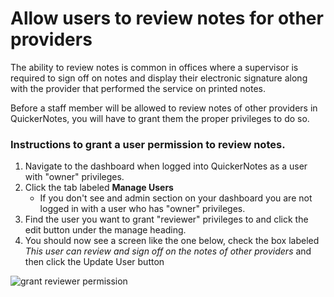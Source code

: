 # Allow users to review notes for other providers

The ability to review notes is common in offices where a supervisor is required to sign off on notes and 
display their electronic signature along with the provider that performed the service on printed notes.

Before a staff member will be allowed to review notes of other providers in QuickerNotes, you will 
have to grant them the proper privileges to do so.

### Instructions to grant a user permission to review notes.
1. Navigate to the dashboard when logged into QuickerNotes as a user with "owner" privileges.
2. Click the tab labeled **Manage Users**
	- If you don't see and admin section on your dashboard you are not logged in with a user who has "owner" privileges.
3. Find the user you want to grant "reviewer" privileges to and click the edit button under the manage heading.
4. You should now see a screen like the one below, check the box labeled 
	_This user can review and sign off on the notes of other providers_ and then click the Update User button

![grant reviewer permission](/images/user-permissions-screenshot.png "user permission")